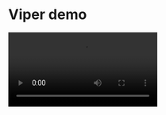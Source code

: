 # Viper demo

<video controls>
    <source src=/demo.webm type=video/webm>
    <source src=/demo.mp4 type=video/mp4>
</video>
